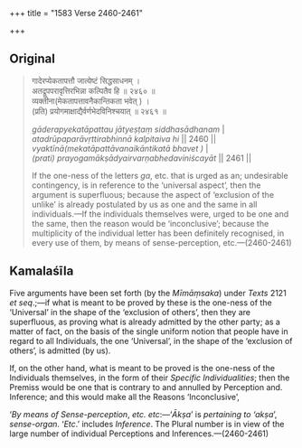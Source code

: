 +++
title = "1583 Verse 2460-2461"

+++
## Original 
>
> गादेरप्येकतापत्तौ जात्येष्टं सिद्धसाधनम् ।  
> अतद्रूपपरावृत्तिरभिन्ना कल्पितैव हि ॥ २४६० ॥  
> व्यक्तीना(मेकतापत्तावनैकान्तिकता भवेत् ) ।  
> (प्रति) प्रयोगमाक्षाद्यैर्वर्णभेदविनिश्चयात् ॥ २४६१ ॥ 
>
> *gāderapyekatāpattau jātyeṣṭaṃ siddhasādhanam* \|  
> *atadrūpaparāvṛttirabhinnā kalpitaiva hi* \|\| 2460 \|\|  
> *vyaktīnā(mekatāpattāvanaikāntikatā bhavet )* \|  
> *(prati) prayogamākṣādyairvarṇabhedaviniścayāt* \|\| 2461 \|\| 
>
> If the one-ness of the letters *ga*, etc. that is urged as an; undesirable contingency, is in reference to the ‘universal aspect’, then the argument is superfluous; because the aspect of ‘exclusion of the unlike’ is already postulated by us as one and the same in all individuals.—If the individuals themselves were, urged to be one and the same, then the reason would be ‘inconclusive’; because the multiplicity of the individual letter has been definitely recognised, in every use of them, by means of sense-perception, etc.—(2460-2461)



## Kamalaśīla

Five arguments have been set forth (by the *Mīmāṃsaka*) under *Texts* 2121 *et seq*.;—if what is meant to be proved by these is the one-ness of the ‘Universal’ in the shape of the ‘exclusion of others’, then they are superfluous, as proving what is already admitted by the other party; as a matter of fact, on the basis of the single uniform notion that people have in regard to all Individuals, the one ‘Universal’, in the shape of the ‘exclusion of others’, is admitted (by us).

If, on the other hand, what is meant to be proved is the one-ness of the Individuals themselves, in the form of their *Specific Individualities*; then the Premiss would be one that is contrary to and annulled by Perception and. Inference; and this would make all the Reasons ‘Inconclusive’,

‘*By means of Sense-perception*, *etc. etc*:—‘*Ākṣa*’ is *pertaining to ‘akṣa*’, *sense-organ*. ‘*Etc*.’ includes *Inference*. The Plural number is in view of the large number of individual Perceptions and Inferences.—(2460-2461)


